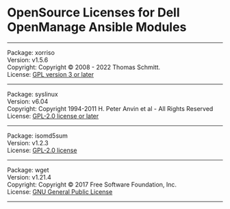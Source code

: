 OpenSource Licenses for Dell OpenManage Ansible Modules
=======================================================================

***
Package: xorriso   
Version: v1.5.6  
Copyright: Copyright © 2008 - 2022 Thomas Schmitt.  
License: [GPL version 3 or later](https://www.gnu.org/software/xorriso/)  

***
Package: syslinux  
Version: v6.04  
Copyright: Copyright 1994-2011 H. Peter Anvin et al - All Rights Reserved  
License: [GPL-2.0 license or later](https://repo.or.cz/syslinux.git)  

***
Package: isomd5sum  
Version: v1.2.3  
License: [GPL-2.0 license](https://github.com/rhinstaller/isomd5sum)  

***
Package: wget  
Version: v1.21.4  
Copyright: Copyright © 2017 Free Software Foundation, Inc.  
License: [GNU General Public License](https://www.gnu.org/software/wget/)  

***